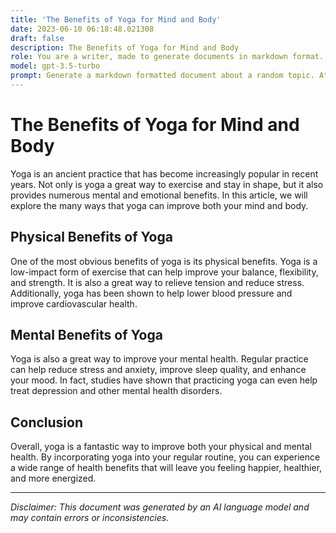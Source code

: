 ```yaml
---
title: 'The Benefits of Yoga for Mind and Body'
date: 2023-06-10 06:18:48.021308
draft: false
description: The Benefits of Yoga for Mind and Body
role: You are a writer, made to generate documents in markdown format. It is very important that all of the documents you generate are in valid markdown format.
model: gpt-3.5-turbo
prompt: Generate a markdown formatted document about a random topic. At the bottom, include a disclaimer explaining that the document was generated by you. The first line of the document should be the title. Make sure that the entire document is in proper markdown format, using a mix of various tags to make the document visually appealing.
---
```


# The Benefits of Yoga for Mind and Body

Yoga is an ancient practice that has become increasingly popular in recent years. Not only is yoga a great way to exercise and stay in shape, but it also provides numerous mental and emotional benefits. In this article, we will explore the many ways that yoga can improve both your mind and body.

## Physical Benefits of Yoga

One of the most obvious benefits of yoga is its physical benefits. Yoga is a low-impact form of exercise that can help improve your balance, flexibility, and strength. It is also a great way to relieve tension and reduce stress. Additionally, yoga has been shown to help lower blood pressure and improve cardiovascular health.

## Mental Benefits of Yoga

Yoga is also a great way to improve your mental health. Regular practice can help reduce stress and anxiety, improve sleep quality, and enhance your mood. In fact, studies have shown that practicing yoga can even help treat depression and other mental health disorders.

## Conclusion

Overall, yoga is a fantastic way to improve both your physical and mental health. By incorporating yoga into your regular routine, you can experience a wide range of health benefits that will leave you feeling happier, healthier, and more energized.

---

*Disclaimer: This document was generated by an AI language model and may contain errors or inconsistencies.*